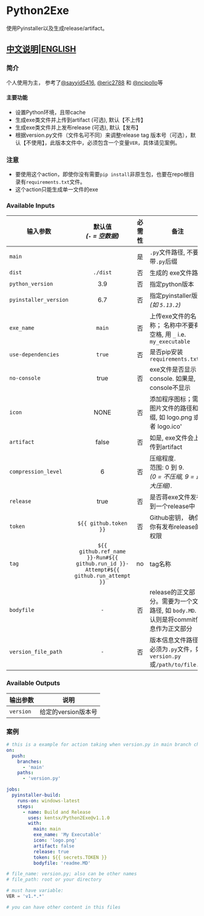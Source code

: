 # Python2Exe
使用Pyinstaller以及生成release/artifact。

[中文说明](https://github.com/kentsx/Python2Exe/blob/main/README-zh.md)|[ENGLISH](https://github.com/kentsx/Python2Exe/blob/main/README.md)
---

### 简介
个人使用为主， 参考了[@sayyid5416](https://github.com/sayyid5416/pyinstaller), [@eric2788](https://github.com/eric2788/pyinstaller-build) 和 [@ncipollo](https://github.com/ncipollo/release-action)等

#### 主要功能
- 设置Python环境，且带cache
- 生成exe类文件并上传到artifact (可选), 默认【不上传】
- 生成exe类文件并上发布release (可选), 默认【发布】
- 根据version.py文件（文件名可不同）来调整release tag 版本号（可选），默认【不使用】，此版本文件中，必须包含一个变量`VER`，具体请见案例。

### 注意
- 要使用这个action，即使你没有需要`pip install`非原生包，也要在repo根目录有`requirements.txt`文件。
- 这个action只能生成单一文件的exe




### Available Inputs
  | 输入参数                 | 默认值 <br> _(`-` = 空数据)_  | 必需性 | 备注
  |-----------------------|:--------:|:--------:|-------------
  | `main`   |         | 是 | `.py`文件路径, 不要带`.py`后缀
  | `dist`        | `./dist` | 否 | 生成的 exe文件路径
  | `python_version`       | 3.9 | 否  | 指定python版本
  | `pyinstaller_version`  | 6.7 | 否  | 指定pyinstaller版本 <br>*(如 `5.13.2`)*
  | `exe_name`            | `main`| 否 | 上传exe文件的名称； 名称中不要有空格, 用 `_` i.e. `my_executable`
  | `use-dependencies`| `true` | 否  | 是否pip安装 `requirements.txt`
  | `no-console`      | true  | 否 | exe文件是否显示console. 如果是, console不显示
  | `icon`      | NONE  | 否 | 添加程序图标；需要图片文件的路径和后缀, 如 logo.png 或者 logo.ico'
  | `artifact`      | false  | 否  | 如是, exe文件会上传到artifact
  | `compression_level`   | 6    | 否  | 压缩程度. <br>范围: 0 到 9. <br>_(0 = 不压缩, 9 = 最大压缩)_.
  | `release`   | true    | 否  | 是否蒋exe文件发布到一个release中
  | `token`   | `${{ github.token }}`    | 否 | Github密钥， 确保你有发布release的权限
  | `tag`   | `${{ github.ref_name }}-Run#${{ github.run_id }}-Attempt#${{ github.run_attempt }}`    | no    | tag名称
  | `bodyfile`   | `-`    | 否 | release的正文部分。需要为一个文件路径, 如 `body.MD`. 默认则是将commit信息作为正文部分
  | `version_file_path`   | `-`    | 否 | 版本信息文件路径，必须为`.py`文件，如`version.py`或`/path/to/file.py`

### Available Outputs
  | 输出参数                 |  说明
  |-----------------------|-------------
  | `version`   | 给定的version版本号

###  案例

```yaml
# this is a example for action taking when version.py in main branch changed only.
on: 
  push:
    branches:
      - 'main'
    paths:
      - 'version.py'

jobs:
  pyinstaller-build:
    runs-on: windows-latest
    steps:
      - name: Build and Release
        uses: kentsx/Python2Exe@v1.1.0
        with:
          main: main
          exe_name: 'My Executable'
          icon: 'logo.png'
          artifact: false
          release: true
          token: ${{ secrets.TOKEN }}
          bodyfile: 'readme.MD'
```
```py
# file_name: version.py; also can be other names
# file_path: root or your directory

# must have variable:
VER = 'v1.*.*'

# you can have other content in this files

```